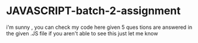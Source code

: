 # JAVASCRIPT-batch-2-assignment
i'm sunny , you can check my code here
given 5 ques tions are answered in the given .JS file 
 if you aren't able to see this just let me know
